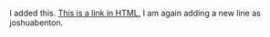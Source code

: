 I added this. <a href="http://www.niemanlab.org/">This is a link in HTML.</a> I am again adding a new line as joshuabenton.
